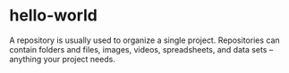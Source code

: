 # hello-world
A repository is usually used to organize a single project. Repositories can contain folders and files, images, videos, spreadsheets, and data sets – anything your project needs.

